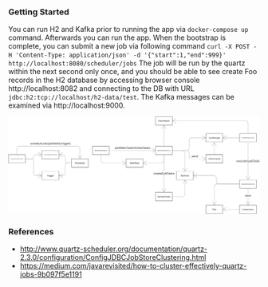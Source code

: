 ### Getting Started

You can run H2 and Kafka prior to running the app via `docker-compose up` command. Afterwards you can run the app. 
When the bootstrap is complete, you can submit a new job via following command
`curl -X POST -H 'Content-Type: application/json' -d '{"start":1,"end":999}'  http://localhost:8080/scheduler/jobs`
The job will be run by the quartz within the next second only once, and you should be able to see create Foo records 
in the H2 database by accessing browser console http://localhost:8082 and connecting to the DB with URL
`jdbc:h2:tcp://localhost/h2-data/test`. The Kafka messages can be examined via http://localhost:9000.

![class diagram](class_diagram.svg)

### References

* http://www.quartz-scheduler.org/documentation/quartz-2.3.0/configuration/ConfigJDBCJobStoreClustering.html
* https://medium.com/javarevisited/how-to-cluster-effectively-quartz-jobs-9b097f5e1191
